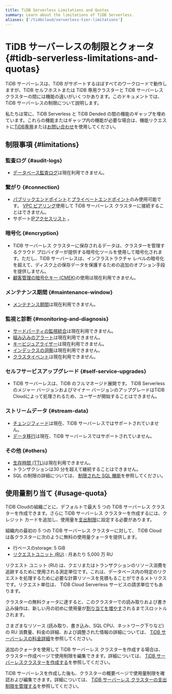 ```yaml
---
title: TiDB Serverless Limitations and Quotas
summary: Learn about the limitations of TiDB Serverless.
aliases: ['/tidbcloud/serverless-tier-limitations']
---
```


# TiDB サーバーレスの制限とクォータ {#tidb-serverless-limitations-and-quotas}

<!-- markdownlint-disable MD026 -->

TiDB サーバーレスは、TiDB がサポートするほぼすべてのワークロードで動作しますが、TiDB セルフホストまたは TiDB 専用クラスターと TiDB サーバーレス クラスターの間には機能の違いがいくつかあります。このドキュメントでは、TiDB サーバーレスの制限について説明します。

私たちは常に、TiDB Serverless と TiDB Dended の間の機能のギャップを埋めています。これらの機能またはギャップ内の機能が必要な場合は、機能リクエストに[TiDB専用](/tidb-cloud/select-cluster-tier.md#tidb-dedicated)または[お問い合わせ](https://www.pingcap.com/contact-us/?from=en)を使用してください。

## 制限事項 {#limitations}

### 監査ログ {#audit-logs}

-   [データベース監査ログ](/tidb-cloud/tidb-cloud-auditing.md)は現在利用できません。

### 繋がり {#connection}

-   [パブリックエンドポイント](/tidb-cloud/connect-via-standard-connection-serverless.md)と[プライベートエンドポイント](/tidb-cloud/set-up-private-endpoint-connections-serverless.md)のみ使用可能です。 [VPC ピアリング](/tidb-cloud/set-up-vpc-peering-connections.md)使用して TiDB サーバーレス クラスターに接続することはできません。
-   サポート[IPアクセスリスト](/tidb-cloud/configure-ip-access-list.md) 。

### 暗号化 {#encryption}

-   TiDB サーバーレス クラスターに保存されるデータは、クラスターを管理するクラウド プロバイダーが提供する暗号化ツールを使用して暗号化されます。ただし、TiDB サーバーレスは、インフラストラクチャ レベルの暗号化を超えて、ディスク上の保存データを保護するための追加のオプション手段を提供しません。
-   [顧客管理の暗号化キー (CMEK)](/tidb-cloud/tidb-cloud-encrypt-cmek.md)の使用は現在利用できません。

### メンテナンス期間 {#maintenance-window}

-   [メンテナンス期間](/tidb-cloud/configure-maintenance-window.md)は現在利用できません。

### 監視と診断 {#monitoring-and-diagnosis}

-   [サードパーティの監視統合](/tidb-cloud/third-party-monitoring-integrations.md)は現在利用できません。
-   [組み込みのアラート](/tidb-cloud/monitor-built-in-alerting.md)は現在利用できません。
-   [キービジュアライザー](/tidb-cloud/tune-performance.md#key-visualizer)は現在利用できません。
-   [インデックスの洞察](/tidb-cloud/tune-performance.md#index-insight-beta)は現在利用できません。
-   [クラスタイベント](/tidb-cloud/tidb-cloud-events.md)は現在利用できません。

### セルフサービスアップグレード {#self-service-upgrades}

-   TiDB サーバーレスは、TiDB のフルマネージド展開です。 TiDB Serverless のメジャー バージョンおよびマイナー バージョンのアップグレードはTiDB Cloudによって処理されるため、ユーザーが開始することはできません。

### ストリームデータ {#stream-data}

-   [チェンジフィード](/tidb-cloud/changefeed-overview.md)は現在、TiDB サーバーレスではサポートされていません。
-   [データ移行](/tidb-cloud/migrate-from-mysql-using-data-migration.md)は現在、TiDB サーバーレスではサポートされていません。

### その他 {#others}

-   [生存時間 (TTL)](/time-to-live.md)は現在利用できません。
-   トランザクションは30 分を超えて継続することはできません。
-   SQL の制限の詳細については、 [制限された SQL 機能](/tidb-cloud/limited-sql-features.md)を参照してください。

## 使用量割り当て {#usage-quota}

TiDB Cloudの組織ごとに、デフォルトで最大 5 つの TiDB サーバーレス クラスターを作成できます。さらに TiDB サーバーレス クラスターを作成するには、クレジット カードを追加し、使用量を[支出制限](/tidb-cloud/tidb-cloud-glossary.md#spending-limit)に設定する必要があります。

組織内の最初の 5 つの TiDB サーバーレス クラスターに対して、 TiDB Cloud は各クラスターに次のように無料の使用量クォータを提供します。

-   行ベースのstorage: 5 GiB
-   [リクエストユニット (RU)](/tidb-cloud/tidb-cloud-glossary.md#request-unit) : 月あたり 5,000 万 RU

リクエスト ユニット (RU) は、クエリまたはトランザクションのリソース消費を追跡するために使用される測定単位です。これは、データベース内の特定のリクエストを処理するために必要な計算リソースを見積もることができるメトリクスです。リクエスト単位は、 TiDB Cloud Serverless サービスの請求単位でもあります。

クラスターの無料クォータに達すると、このクラスターでの読み取りおよび書き込み操作は、新しい月の初めに使用量が[割り当てを増やす](/tidb-cloud/manage-serverless-spend-limit.md#update-spending-limit)されるまでスロットルされます。

さまざまなリソース (読み取り、書き込み、SQL CPU、ネットワーク下りなど) の RU 消費量、料金の詳細、および調整された情報の詳細については、 [TiDB サーバーレスの料金詳細](https://www.pingcap.com/tidb-cloud-serverless-pricing-details)を参照してください。

追加のクォータを使用して TiDB サーバーレス クラスターを作成する場合は、クラスター作成ページで使用制限を編集できます。詳細については、 [TiDB サーバーレスクラスターを作成する](/tidb-cloud/create-tidb-cluster-serverless.md)を参照してください。

TiDB サーバーレスを作成した後も、クラスターの概要ページで使用量制限を確認および編集できます。詳細については、 [TiDB サーバーレス クラスターの支出制限を管理する](/tidb-cloud/manage-serverless-spend-limit.md)を参照してください。
